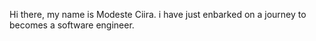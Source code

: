 Hi there, my name is Modeste Ciira. i have just enbarked on a journey to becomes a software engineer.
